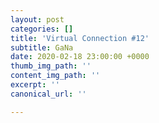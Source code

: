 ```yaml
---
layout: post
categories: []
title: 'Virtual Connection #12'
subtitle: GaNa
date: 2020-02-18 23:00:00 +0000
thumb_img_path: ''
content_img_path: ''
excerpt: ''
canonical_url: ''

---
```

